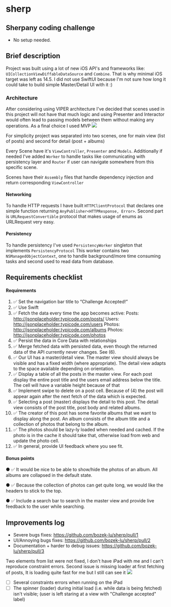 # sherp

## Sherpany coding challenge
- No setup needed.

## Brief description
Project was built using a lot of new iOS API's and frameworks like: `UICollectionViewDiffableDataSource` and `Combine`. That is why minimal iOS target was left as 14.5. I did not use SwiftUI because I'm not sure how long it could take to build simple Master/Detail UI with it :)

### Architecture
After considering using VIPER architecture I've decided that scenes used in this project will not have that much logic and using Presenter and Interactor would often lead to passing models between them without making any operations. 
As a final choice I used MVP
![](https://user-images.githubusercontent.com/5692182/131254059-55cda66e-301b-4b72-b8d1-e02e7997cc1e.png)

For simplicity project was separated into two scenes, one for main view (list of posts) and second for detail (post + albums)

Every Scene have it's `ViewController`, `Presenter` and `Models`. Additionally if needed I've added `Worker` to handle tasks like communicating with persistency layer and `Router` if user can navigate somewhere from this specific scene.

Scenes have their `Assembly` files that handle dependency injection and return corresponding `ViewController`

#### Networking
To handle HTTP requests I have built `HTTPClientProtocol` that declares one simple function returning `AnyPublisher<HTTPResponse, Error>`.
Second part is `URLRequestConvertible` protocol that makes usage of enums as URLRequest very easy.

#### Persistency
To handle persistency I've used  `PersistencyWorker` singleton that implements  `PersistencyProtocol` 
This worker contains two `NSManagedObjectContext`, one to handle background/more time consuming tasks and second used to read data from database.

## Requirements checklist
#### Requirements
1. ✅ Set the navigation bar title to “Challenge Accepted!”
2. ✅ Use Swift
3. ✅ Fetch the data every time the app becomes active:
Posts: http://jsonplaceholder.typicode.com/posts/ Users: http://jsonplaceholder.typicode.com/users Photos: http://jsonplaceholder.typicode.com/albums Photos: http://jsonplaceholder.typicode.com/photos
4. ✅ Persist the data in Core Data with relationships
5. ✅ Merge fetched data with persisted data, even though the returned data of the API currently
never changes. See (6).
6. ✅ Our UI has a master/detail view. The master view should always be visible and has a fixed
width (where appropriate). The detail view adapts to the space available depending on
orientation.
7. ✅ Display a table of all the posts in the master view. For each post display the entire post title
and the users email address below the title. The cell will have a variable height because of that
8. ✅ Implement swipe to delete on a post cell. Because of (4) the post will appear again after the
next fetch of the data which is expected.
9. ✅ Selecting a post (master) displays the detail to this post. The detail view consists of the post
title, post body and related albums.
10. ✅ The creator of this post has some favorite albums that we want to display along the post. An
album consists of the album title and a collection of photos that belong to the album.
11. ✅ The photos should be lazy-ly loaded when needed and cached. If the photo is in the cache it
should take that, otherwise load from web and update the photo cell.
12. ✅ In general, provide UI feedback where you see fit.
#### Bonus points
● ✅ It would be nice to be able to show/hide the photos of an album. All albums are collapsed in the default state.

● ✅ Because the collection of photos can get quite long, we would like the headers to stick to the top.

● ✅ Include a search bar to search in the master view and provide live feedback to the user while searching.

## Improvements log
- Severe bugs fixes: https://github.com/bozek-lu/sherp/pull/1
- UI/Annoying bugs fixes: https://github.com/bozek-lu/sherp/pull/2
- Documentation + harder to debug issues: https://github.com/bozek-lu/sherp/pull/3

Two elements from list were not fixed, I don't have iPad with me and I can't reproduce constraint errors. Second issue is missing loader at first fetching of posts, It is loading quite fast for me but I still can see it
![](https://user-images.githubusercontent.com/5692182/131255297-a657d3d7-4939-4dab-83ab-14d6571baa65.png)
- [ ] Several constraints errors when running on the iPad
- [ ] The spinner (loader) during initial load (i.e. while data is being fetched) isn't visible; (user is left staring at a view with "Challenge accepted" label)
